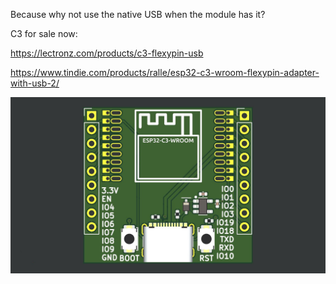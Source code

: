 Because why not use the native USB when the module has it?

C3 for sale now:

https://lectronz.com/products/c3-flexypin-usb

https://www.tindie.com/products/ralle/esp32-c3-wroom-flexypin-adapter-with-usb-2/

![pic](extra/C3.jpg)
